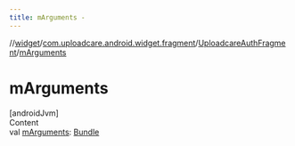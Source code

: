 ```yaml
---
title: mArguments -
---
```

//[widget](../../index.md)/[com.uploadcare.android.widget.fragment](../index.md)/[UploadcareAuthFragment](index.md)/[mArguments](m-arguments.md)



# mArguments  
[androidJvm]  
Content  
val [mArguments](m-arguments.md): [Bundle](https://developer.android.com/reference/kotlin/android/os/Bundle.html)  



